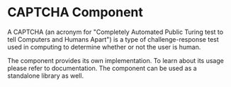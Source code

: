 CAPTCHA Component
=================

A CAPTCHA (an acronym for "Completely Automated Public Turing test to tell Computers and Humans Apart") 
is a type of challenge-response test used in computing to determine whether or not the user is human.

The component provides its own implementation. To learn about its usage please refer to documentation.
The component can be used as a standalone library as well.
